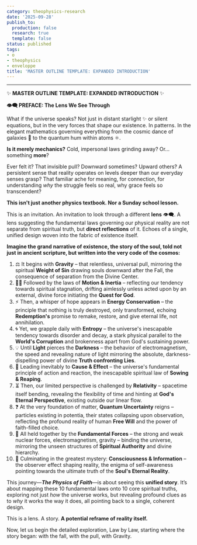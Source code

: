 ```yaml
---
category: theophysics-research
date: '2025-09-28'
publish_to:
  production: false
  research: true
  template: false
status: published
tags:
- o
- theophysics
- enveloppe
title: 'MASTER OUTLINE TEMPLATE: EXPANDED INTRODUCTION'
---
```

   
   
---   
   
✨ **MASTER OUTLINE TEMPLATE: EXPANDED INTRODUCTION** ✨   
   
**👁️‍🗨️ PREFACE: The Lens We See Through**   
   
What if the universe speaks? Not just in distant starlight ✨ or silent equations, but in the very forces that shape our existence. In patterns. In the elegant mathematics governing everything from the cosmic dance of galaxies 🌌 to the quantum hum within atoms ⚛️.   
   
**Is it merely mechanics?** Cold, impersonal laws grinding away? Or... something **more**?   
   
Ever felt it? That invisible pull? Downward sometimes? Upward others? A persistent sense that reality operates on levels deeper than our everyday senses grasp? That familiar ache for meaning, for connection, for understanding _why_ the struggle feels so real, why grace feels so transcendent?   
   
**This isn't just another physics textbook. Nor a Sunday school lesson.**   
   
This is an invitation. An invitation to look through a different **lens** 👁️‍🗨️. A lens suggesting the fundamental laws governing our physical reality are not separate from spiritual truth, but **direct reflections** of it. Echoes of a single, unified design woven into the fabric of existence itself.   
   
**Imagine the grand narrative of existence, the story of the soul, told not just in ancient scripture, but written into the very code of the cosmos:**   
   
1. ⚖️ It begins with **Gravity** – that relentless, universal pull, mirroring the spiritual **Weight of Sin** drawing souls downward after the Fall, the consequence of separation from the Divine Center.   
2. 🏃‍♂️ Followed by the laws of **Motion & Inertia** – reflecting our tendency towards spiritual stagnation, drifting aimlessly unless acted upon by an external, divine force initiating the **Quest for God**.   
3. ⚡ Then, a whisper of hope appears in **Energy Conservation** – the principle that nothing is truly destroyed, only transformed, echoing **Redemption's** promise to remake, restore, and give eternal life, not annihilation.   
4. 🌀 Yet, we grapple daily with **Entropy** – the universe's inescapable tendency towards disorder and decay, a stark physical parallel to the **World's Corruption** and brokenness apart from God's sustaining power.   
5. 💡 Until **Light** pierces the **Darkness** – the behavior of electromagnetism, the speed and revealing nature of light mirroring the absolute, darkness-dispelling power of divine **Truth confronting Lies**.   
6. 🌱 Leading inevitably to **Cause & Effect** – the universe's fundamental principle of action and reaction, the inescapable spiritual law of **Sowing & Reaping**.   
7. ⏳ Then, our limited perspective is challenged by **Relativity** – spacetime itself bending, revealing the flexibility of time and hinting at **God's Eternal Perspective**, existing outside our linear flow.   
8. ❓ At the very foundation of matter, **Quantum Uncertainty** reigns – particles existing in potentia, their states collapsing upon observation, reflecting the profound reality of human **Free Will** and the power of faith-filled choice.   
9. 🔗 All held together by the **Fundamental Forces** – the strong and weak nuclear forces, electromagnetism, gravity – binding the universe, mirroring the unseen structures of **Spiritual Authority** and divine hierarchy.   
10. 🧠 Culminating in the greatest mystery: **Consciousness & Information** – the observer effect shaping reality, the enigma of self-awareness pointing towards the ultimate truth of the **Soul's Eternal Reality**.   
   
This journey—_**The Physics of Faith**_—is about seeing this **unified story**. It’s about mapping these 10 fundamental laws onto 10 core spiritual truths, exploring not just _how_ the universe works, but revealing profound clues as to _why_ it works the way it does, all pointing back to a single, coherent design.   
   
This is a lens. A story. **A potential reframe of reality itself.**   
   
Now, let us begin the detailed exploration, Law by Law, starting where the story began: with the fall, with the pull, with Gravity.